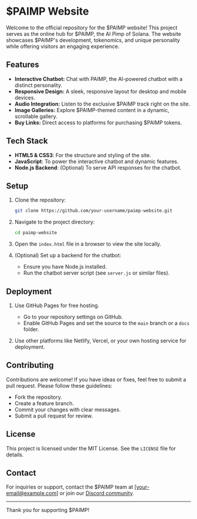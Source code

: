# $PAIMP Website

Welcome to the official repository for the $PAIMP website! This project serves as the online hub for $PAIMP, the AI Pimp of Solana. The website showcases $PAIMP's development, tokenomics, and unique personality while offering visitors an engaging experience.

## Features

- **Interactive Chatbot:** Chat with PAIMP, the AI-powered chatbot with a distinct personality.
- **Responsive Design:** A sleek, responsive layout for desktop and mobile devices.
- **Audio Integration:** Listen to the exclusive $PAIMP track right on the site.
- **Image Galleries:** Explore $PAIMP-themed content in a dynamic, scrollable gallery.
- **Buy Links:** Direct access to platforms for purchasing $PAIMP tokens.

## Tech Stack

- **HTML5 & CSS3**: For the structure and styling of the site.
- **JavaScript**: To power the interactive chatbot and dynamic features.
- **Node.js Backend**: (Optional) To serve API responses for the chatbot.

## Setup

1. Clone the repository:
   ```bash
   git clone https://github.com/your-username/paimp-website.git
   ```

2. Navigate to the project directory:
   ```bash
   cd paimp-website
   ```

3. Open the `index.html` file in a browser to view the site locally.

4. (Optional) Set up a backend for the chatbot:
   - Ensure you have Node.js installed.
   - Run the chatbot server script (see `server.js` or similar files).

## Deployment

1. Use GitHub Pages for free hosting.
   - Go to your repository settings on GitHub.
   - Enable GitHub Pages and set the source to the `main` branch or a `docs` folder.

2. Use other platforms like Netlify, Vercel, or your own hosting service for deployment.

## Contributing

Contributions are welcome! If you have ideas or fixes, feel free to submit a pull request. Please follow these guidelines:

- Fork the repository.
- Create a feature branch.
- Commit your changes with clear messages.
- Submit a pull request for review.

## License

This project is licensed under the MIT License. See the `LICENSE` file for details.

## Contact

For inquiries or support, contact the $PAIMP team at [your-email@example.com] or join our [Discord community](https://discord.gg/CVujCjCdZc).

---

Thank you for supporting $PAIMP!
